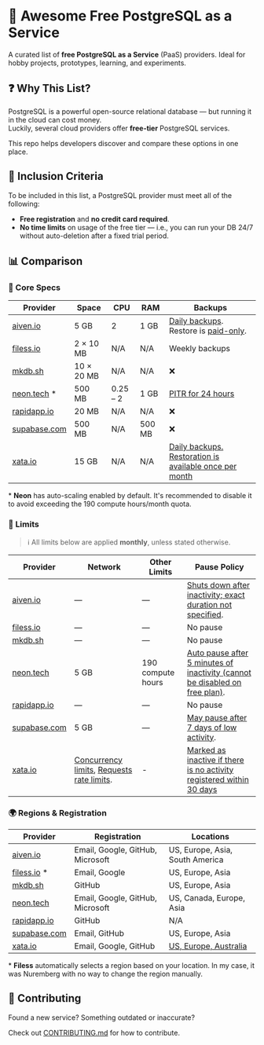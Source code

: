 # 🐘 Awesome Free PostgreSQL as a Service

A curated list of **free PostgreSQL as a Service** (PaaS) providers. Ideal for hobby projects, prototypes, learning, and experiments.

## ❓ Why This List?

PostgreSQL is a powerful open-source relational database — but running it in the cloud can cost money.  
Luckily, several cloud providers offer **free-tier** PostgreSQL services.

This repo helps developers discover and compare these options in one place.

## 📌 Inclusion Criteria

To be included in this list, a PostgreSQL provider must meet all of the following:

- **Free registration** and **no credit card required**.
- **No time limits** on usage of the free tier — i.e., you can run your DB 24/7 without auto-deletion after a fixed trial period.

## 📊 Comparison

### 🔧 Core Specs

| Provider                             | Space      | CPU      | RAM    | Backups                                                                                                                                                                                 |
| ------------------------------------ | ---------- | -------- | ------ | --------------------------------------------------------------------------------------------------------------------------------------------------------------------------------------- |
| [aiven.io](https://aiven.io)         | 5 GB       | 2        | 1 GB   | [Daily backups](https://aiven.io/docs/products/postgresql/concepts/pg-backups). Restore is [paid-only](https://aiven.io/community/forum/t/how-do-i-get-mysql-backup-in-free-tier/1127). |
| [filess.io](https://filess.io)       | 2 × 10 MB  | N/A      | N/A    | Weekly backups                                                                                                                                                                          |
| [mkdb.sh](https://www.mkdb.sh)       | 10 × 20 MB | N/A      | N/A    | ❌                                                                                                                                                                                       |
| [neon.tech](https://neon.tech) *     | 500 MB     | 0.25 – 2 | 1 GB   | [PITR for 24 hours](https://neon.tech/docs/manage/backups)                                                                                                                              |
| [rapidapp.io](https://rapidapp.io/)  | 20 MB      | N/A      | N/A    | ❌                                                                                                                                                                                       |
| [supabase.com](https://supabase.com) | 500 MB     | N/A      | 500 MB | ❌                                                                                                                                                                                       |
| [xata.io](https://lite.xata.io/)     | 15 GB      | N/A      | N/A    | [Daily backups. Restoration is available once per month](https://xata.io/docs/concepts/pricing#daily-backups)                                                                          |

\* **Neon** has auto-scaling enabled by default. It's recommended to disable it to avoid exceeding the 190 compute hours/month quota.

### 🛑 Limits

> ℹ️ All limits below are applied **monthly**, unless stated otherwise.

| Provider                             | Network                                                                                                                                                  | Other Limits           | Pause Policy                                                                                                                                                                          |
| ------------------------------------ | -------------------------------------------------------------------------------------------------------------------------------------------------------- | ---------------------- | ------------------------------------------------------------------------------------------------------------------------------------------------------------------------------------- |
| [aiven.io](https://aiven.io)         | —                                                                                                                                                        | —                      | [Shuts down after inactivity; exact duration not specified](https://aiven.io/docs/platform/concepts/free-plan#free-plan-features-and-limitations).                                    |
| [filess.io](https://filess.io)       | —                                                                                                                                                        | —                      | No pause                                                                                                                                                                              |
| [mkdb.sh](https://www.mkdb.sh)       | —                                                                                                                                                        | —                      | No pause                                                                                                                                                                              |
| [neon.tech](https://neon.tech)       | 5 GB                                                                                                                                                     | 190 compute hours      | [Auto pause after 5 minutes of inactivity (cannot be disabled on free plan)](https://neon.tech/docs/guides/scale-to-zero-guide).                                                      |
| [rapidapp.io](https://rapidapp.io/)  | —                                                                                                                                                        | —                      | No pause                                                                                                                                                                              |
| [supabase.com](https://supabase.com) | 5 GB                                                                                                                                                     | —                      | [May pause after 7 days of low activity](https://supabase.com/docs/guides/deployment/going-into-prod#availability).                                                                   |
| [xata.io](https://lite.xata.io/)     | [Concurrency limits](https://xata.io/docs/concepts/pricing#concurrency-limit), [Requests rate limits](https://xata.io/docs/concepts/pricing#rate-limit). | -                      | [Marked as inactive if there is no activity registered within 30 days](https://xata.io/docs/inactive-branches)                                                                        |

### 🌍 Regions & Registration

| Provider                             | Registration                     | Locations                                                                       |
| ------------------------------------ | -------------------------------- | ------------------------------------------------------------------------------- |
| [aiven.io](https://aiven.io)         | Email, Google, GitHub, Microsoft | US, Europe, Asia, South America                                                 |
| [filess.io](https://filess.io) *     | Email, Google                    | US, Europe, Asia                                                                |
| [mkdb.sh](https://www.mkdb.sh)       | GitHub                           | US, Europe, Asia                                                                |
| [neon.tech](https://neon.tech)       | Email, Google, GitHub, Microsoft | US, Canada, Europe, Asia                                                        |
| [rapidapp.io](https://rapidapp.io/)  | GitHub                           | N/A                                                                             |
| [supabase.com](https://supabase.com) | Email, GitHub                    | US, Europe, Asia                                                                |
| [xata.io](https://lite.xata.io/)     | Email, Google, GitHub            | [US, Europe, Australia](https://xata.io/docs/getting-started/available-regions) |

\* **Filess** automatically selects a region based on your location. In my case, it was Nuremberg with no way to change the region manually.

## 🤝 Contributing

Found a new service? Something outdated or inaccurate?

Check out [CONTRIBUTING.md](CONTRIBUTING.md) for how to contribute.
